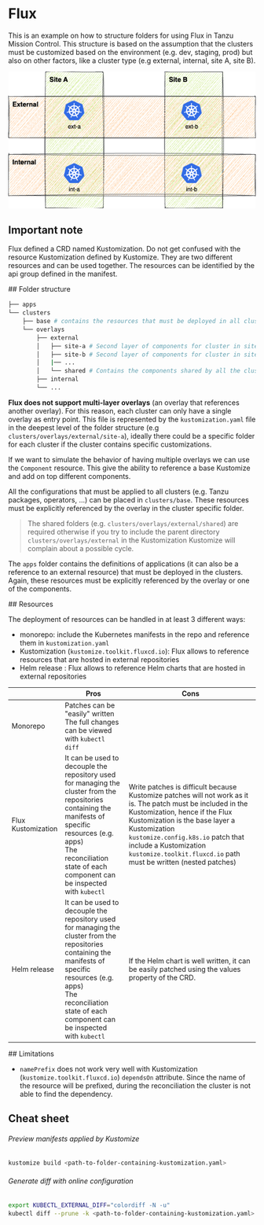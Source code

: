 # Flux

This is an example on how to structure folders for using Flux in Tanzu Mission Control. This structure is based on the assumption that the clusters must be customized based on the environment (e.g. dev, staging, prod) but also on other factors, like a cluster type (e.g external, internal, site A, site B).

![cluster grouping example](./images/clusters.drawio.png)

## Important note

Flux defined a CRD named Kustomization. Do not get confused with the resource Kustomization defined by Kustomize. They are two different resources and can be used together. The resources can be identified by the api group defined in the manifest.

## Folder structure

```bash
├── apps
└── clusters
    ├── base # contains the resources that must be deployed in all clusters
    └── overlays
        ├── external
        │   ├── site-a # Second layer of components for cluster in site A
        │   ├── site-b # Second layer of components for cluster in site B
        │   |── ...
        │   └── shared # Contains the components shared by all the cluster in the external group
        ├── internal
        └── ...
```

**Flux does not support multi-layer overlays** (an overlay that references another overlay). For this reason, each cluster can only have a single overlay as entry point. This file is represented by the `kustomization.yaml` file in the deepest level of the folder structure (e.g `clusters/overlays/external/site-a`), ideally there could be a specific folder for each cluster if the cluster contains specific customizations.

If we want to simulate the behavior of having multiple overlays we can use the `Component` resource. This give the ability to reference a base Kustomize and add on top different components.

All the configurations that must be applied to all clusters (e.g. Tanzu packages, operators, ...) can be placed in `clusters/base`. These resources must be explicitly referenced by the overlay in the cluster specific folder.

> The shared folders (e.g. `clusters/overlays/external/shared`) are required otherwise if you try to include the parent directory `clusters/overlays/external` in the Kustomization Kustomize will complain about a possible cycle.

The `apps` folder contains the definitions of applications (it can also be a reference to an external resource) that must be deployed in the clusters. Again, these resources must be explicitly referenced by the overlay or one of the components.

## Resources

The deployment of resources can be handled in at least 3 different ways:
* monorepo: include the Kubernetes manifests in the repo and reference them in `kustomization.yaml`
* Kustomization (`kustomize.toolkit.fluxcd.io`): Flux allows to reference resources that are hosted in external repositories
* Helm release : Flux allows to reference Helm charts that are hosted in external repositories

||Pros|Cons|
|-|-|-|
|Monorepo|Patches can be "easily" written<br>The full changes can be viewed with `kubectl diff`||
|Flux Kustomization|It can be used to decouple the repository used for managing the cluster from the repositories containing the manifests of specific resources (e.g. apps)</br>The reconciliation state of each component can be inspected with `kubectl`|Write patches is difficult because Kustomize patches will not work as it is. The patch must be included in the Kustomization, hence if the Flux Kustomization is the base layer a Kustomization `kustomize.config.k8s.io` patch that include a Kustomization `kustomize.toolkit.fluxcd.io` path must be written (nested patches)|
|Helm release|It can be used to decouple the repository used for managing the cluster from the repositories containing the manifests of specific resources (e.g. apps)</br>The reconciliation state of each component can be inspected with `kubectl`|If the Helm chart is well written, it can be easily patched using the values property of the CRD.|

## Limitations

* `namePrefix` does not work very well with Kustomization (`kustomize.toolkit.fluxcd.io`) `dependsOn` attribute. Since the name of the resource will be prefixed, during the reconciliation the cluster is not able to find the dependency.

## Cheat sheet

###### Preview manifests applied by Kustomize

```bash
kustomize build <path-to-folder-containing-kustomization.yaml>
```

###### Generate diff with online configuration

```bash
export KUBECTL_EXTERNAL_DIFF="colordiff -N -u"
kubectl diff --prune -k <path-to-folder-containing-kustomization.yaml>
```
